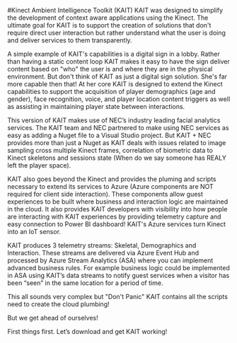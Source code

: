 #Kinect Ambient Intelligence Toolkit (KAIT)
KAIT was designed to simplify the development of context aware applications using the Kinect. The ultimate goal for KAIT is to support the creation of solutions that don't require direct user interaction but rather understand what the user is doing and deliver services to them transparently.

A simple example of KAIT's capabilities is a digital sign in a lobby. Rather than having a static content loop KAIT makes it easy to have the sign deliver content based on "who" the user is and where they are in the physical environment. But don't think of KAIT as just a digital sign solution. She's far more capable then that!
At her core KAIT is designed to extend the Kinect capabilities to support the acquisition of player demographics (age and gender), face recognition, voice, and player location content triggers as well as assisting in maintaining player state between interactions. 

This version of KAIT makes use of NEC’s industry leading facial analytics services. The KAIT team and NEC partnered to make using NEC services as easy as adding a Nuget file to a Visual Studio project. But KAIT + NEC provides more than just a Nuget as KAIT deals with issues related to image sampling cross multiple Kinect frames, correlation of biometric data to Kinect skeletons and sessions state (When do we say someone has REALY left the player space).

KAIT also goes beyond the Kinect and provides the pluming and scripts necessary to extend its services to Azure (Azure components are NOT required for client side interaction). These components allow guest experiences to be built where business and interaction logic are maintained in the cloud. It also provides KAIT developers with visibility into how people are interacting with KAIT experiences by providing telemetry capture and easy connection to Power BI dashboard!
KAIT's Azure services turn Kinect into an IoT sensor. 

KAIT produces 3 telemetry streams: Skeletal, Demographics and Interaction. These streams are delivered via Azure Event Hub and processed by Azure Stream Analytics (ASA) where you can implement advanced business rules. For example business logic could be implemented in ASA using KAIT’s data streams to notify guest services when a visitor has been “seen” in the same location for a period of time.

This all sounds very complex but "Don't Panic" KAIT contains all the scripts need to create the cloud plumbing!

But we get ahead of ourselves!

First things first. Let’s download and get KAIT working!
